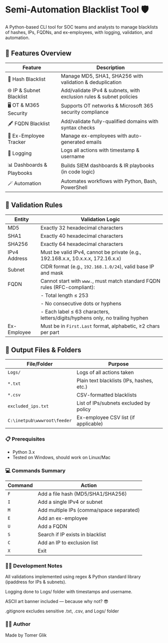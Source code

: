 # Semi-Automation Blacklist Tool 🛡️

A Python-based CLI tool for SOC teams and analysts to manage blacklists of hashes, IPs, FQDNs, and ex-employees, with logging, validation, and automation.

## 📂 Features Overview

| Feature                        | Description                                                   |
|--------------------------------|---------------------------------------------------------------|
| 🔗 Hash Blacklist              | Manage MD5, SHA1, SHA256 with validation & deduplication     |
| 🌐 IP & Subnet Blacklist       | Add/validate IPv4 & subnets, with exclusion rules & subnet policies |
| 🖥️ OT & M365 Security          | Supports OT networks & Microsoft 365 security compliance     |
| 🖋️ FQDN Blacklist              | Add/validate fully-qualified domains with syntax checks      |
| 👤 Ex-Employee Tracker         | Manage ex-employees with auto-generated emails              |
| 📝 Logging                     | Logs all actions with timestamp & username                  |
| 📊 Dashboards & Playbooks      | Builds SIEM dashboards & IR playbooks (in code logic)        |
| 🪄 Automation                  | Automates workflows with Python, Bash, PowerShell           |

## 🧪 Validation Rules

| Entity         | Validation Logic                                                                 |
|----------------|-----------------------------------------------------------------------------------|
| MD5            | Exactly 32 hexadecimal characters                                                |
| SHA1           | Exactly 40 hexadecimal characters                                                |
| SHA256         | Exactly 64 hexadecimal characters                                                |
| IPv4 Address   | Must be valid IPv4, cannot be private (e.g., 192.168.x.x, 10.x.x.x, 172.16.x.x)  |
| Subnet         | CIDR format (e.g., `192.168.1.0/24`), valid base IP and mask                     |
| FQDN           | Cannot start with `www.`, must match standard FQDN rules (RFC-compliant):        |
|                | - Total length ≤ 253                                                             |
|                | - No consecutive dots or hyphens                                                 |
|                | - Each label ≤ 63 characters, letters/digits/hyphens only, no trailing hyphen    |
| Ex-Employee    | Must be in `First.Last` format, alphabetic, ≥2 chars per part                    |

## 📁 Output Files & Folders

| File/Folder                | Purpose                            |
|-----------------------------|------------------------------------|
| `Logs/`                     | Logs of all actions taken         |
| `*.txt`                     | Plain text blacklists (IPs, hashes, etc.) |
| `*.csv`                     | CSV-formatted blacklists          |
| `excluded_ips.txt`          | List of IPs/subnets excluded by policy |
| `C:\inetpub\wwwroot\feeder` | Ex-employee CSV list (if applicable) |

### 📋 Prerequisites

- Python 3.x
- Tested on Windows, should work on Linux/Mac

### 💻 Commands Summary

| Command | Action                                   |
| ------- | ---------------------------------------- |
| `F`     | Add a file hash (MD5/SHA1/SHA256)        |
| `I`     | Add a single IPv4 or subnet              |
| `M`     | Add multiple IPs (comma/space separated) |
| `E`     | Add an ex-employee                       |
| `U`     | Add a FQDN                               |
| `S`     | Search if IP exists in blacklist         |
| `C`     | Add an IP to exclusion list              |
| `X`     | Exit                                     |


### 👨‍💻 Development Notes

All validations implemented using regex & Python standard library (ipaddress for IPs & subnets).

Logging done to Logs/ folder with timestamps and username.

ASCII art banner included — because why not? 😎

.gitignore excludes sensitive .txt, .csv, and Logs/ folder

### 🙋‍♂️ Author

Made by Tomer Glik
